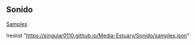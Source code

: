 ## Sonido

[Samples](samples.json)

!reslist "https://singular0110.github.io/Media-Estuary/Sonido/samples.json"
